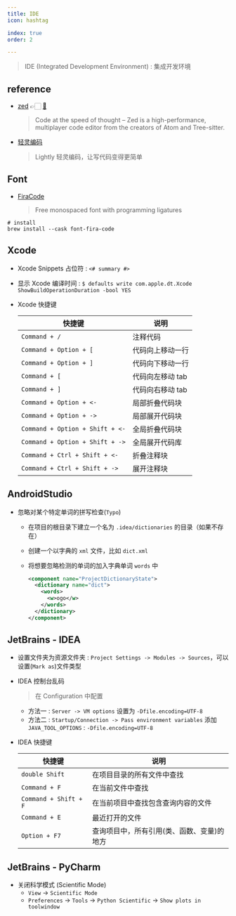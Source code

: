 ```yaml
---
title: IDE
icon: hashtag

index: true
order: 2

---
```


> IDE (Integrated Development Environment) : 集成开发环境

<!-- more -->

## reference

- [zed](https://zed.dev/) 👉🏻 [🐙](https://github.com/zed-industries/zed)
    > Code at the speed of thought – Zed is a high-performance, multiplayer code editor from the creators of Atom and Tree-sitter.
- [轻灵编码](https://lightly.teamcode.com/)
    > Lightly 轻灵编码，让写代码变得更简单
    
## Font

- [FiraCode](https://github.com/tonsky/FiraCode)
    > Free monospaced font with programming ligatures

```shell
# install
brew install --cask font-fira-code
```

## Xcode

- Xcode Snippets 占位符 :  `<# summary #>`
- 显示 Xcode 编译时间 : `$ defaults write com.apple.dt.Xcode ShowBuildOperationDuration -bool YES`

- Xcode 快捷键

  | 快捷键 | 说明
  | -- | --
  | `Command + /`                     | 注释代码  
  | `Command + Option + [`            | 代码向上移动一行 
  | `Command + Option + ]`            | 代码向下移动一行 
  | `Command + [`                     | 代码向左移动 tab 
  | `Command + ]`                     | 代码向右移动 tab 
  | `Command + Option + <-`           | 局部折叠代码块 
  | `Command + Option + ->`           | 局部展开代码块 
  | `Command + Option + Shift + <-`   | 全局折叠代码块 
  | `Command + Option + Shift + ->`   | 全局展开代码库 
  | `Command + Ctrl + Shift + <-`     | 折叠注释块 
  | `Command + Ctrl + Shift + ->`     | 展开注释块 

## AndroidStudio

- 忽略对某个特定单词的拼写检查(`Typo`)

  * 在项目的根目录下建立一个名为 `.idea/dictionaries` 的目录（如果不存在）
  * 创建一个以字典的 `xml` 文件，比如 `dict.xml`
  * 将想要忽略检测的单词的加入字典单词 `words` 中

    ```xml
    <component name="ProjectDictionaryState">
      <dictionary name="dict">
        <words>
          <w>ogo</w>
        </words>
      </dictionary>
    </component>
    ```

## JetBrains - IDEA

- 设置文件夹为资源文件夹 : `Project Settings -> Modules -> Sources`，可以设置(`Mark as`)文件类型

- IDEA 控制台乱码
    > 在 Configuration 中配置
    * 方法一 : `Server -> VM options`  设置为 `-Dfile.encoding=UTF-8`
    * 方法二 : `Startup/Connection -> Pass environment variables` 添加 `JAVA_TOOL_OPTIONS` : `-Dfile.encoding=UTF-8`
    
- IDEA 快捷键

  | 快捷键 | 说明
  | -- | --
  | `double Shift`        | 在项目目录的所有文件中查找
  | `Command + F`         | 在当前文件中查找
  | `Command + Shift + F` | 在当前项目中查找包含查询内容的文件
  | `Command + E`         | 最近打开的文件
  | `Option + F7`         | 查询项目中，所有引用(类、函数、变量)的地方


## JetBrains - PyCharm

- 关闭科学模式 (Scientific Mode)
    * `View` -> `Scientific Mode`
    * `Preferences` -> `Tools` -> `Python Scientific` -> `Show plots in toolwindow`
